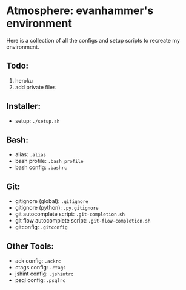 # Atmosphere: evanhammer's environment

Here is a collection of all the configs and setup scripts to recreate my
environment.

## Todo:
1. heroku
1. add private files

## Installer:
* setup: ``./setup.sh``

## Bash:
* alias: ``.alias``
* bash profile: ``.bash_profile``
* bash config: ``.bashrc``

## Git:
* gitignore (global): ``.gitignore``
* gitignore (python): ``.py.gitignore``
* git autocomplete script: ``.git-completion.sh``
* git flow autocomplete script: ``.git-flow-completion.sh``
* gitconfig: ``.gitconfig``

## Other Tools:
* ack config: ``.ackrc``
* ctags config: ``.ctags``
* jshint config: ``.jshintrc``
* psql config: ``.psqlrc``
